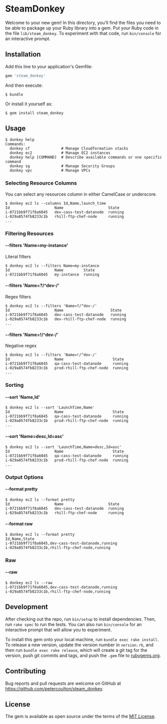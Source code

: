 # SteamDonkey

Welcome to your new gem! In this directory, you'll find the files you need to be able to package up your Ruby library into a gem. Put your Ruby code in the file `lib/steam_donkey`. To experiment with that code, run `bin/console` for an interactive prompt.

## Installation

Add this line to your application's Gemfile:

```ruby
gem 'steam_donkey'
```

And then execute:

    $ bundle

Or install it yourself as:

    $ gem install steam_donkey

## Usage

```
$ donkey help
Commands:
  donkey cf              # Manage Cloudformation stacks
  donkey ec2             # Manage EC2 instances
  donkey help [COMMAND]  # Describe available commands or one specific command
  donkey sg              # Manage Security Groups
  donkey vpc             # Manage VPCs
```

### Selecting Resource Columns

You can select any resources column in either CamelCase or underscore.

```
$ donkey ec2 ls --columns Id,Name,launch_time
Id                    Name                    State
i-0721bb9f71f8a6045   dev-cass-test-datanode  running
i-029a8574fb8233c1b   rhill-ftp-chef-node     running
...
```

### Filtering Resources

#### --filters 'Name=my-instance'

Literal filters

```
$ donkey ec2 ls --filters Name=my-instance
Id                    Name         State
i-0721bb9f71f8a6045   my-instance  running
```

#### --filters 'Name=?/^dev-/'

Regex filters

```
$ donkey ec2 ls --filters 'Name=?/^dev-/'
Id                    Name                     State
i-0721bb9f71f8a6045   dev-cass-test-datanode   running
i-029a8574fb8233c1b   dev-rhill-ftp-chef-node  running
...
```

#### --filters 'Name=!/^dev-/'

Negative regex

```
$ donkey ec2 ls --filters 'Name=!/^dev-/'
Id                    Name                      State
i-0721bb9f71f8a6045   qa-cass-test-datanode     running
i-029a8574fb8233c1b   prod-rhill-ftp-chef-node  running
...
```

### Sorting

#### --sort 'Name,Id'

```
$ donkey ec2 ls --sort 'LaunchTime,Name'
Id                    Name                      State
i-0721bb9f71f8a6045   qa-cass-test-datanode     running
i-029a8574fb8233c1b   prod-rhill-ftp-chef-node  running
...
```

#### --sort 'Name=desc,Id=asc'

```
$ donkey ec2 ls --sort 'LaunchTime,Name=desc,Id=asc'
Id                    Name                      State
i-0721bb9f71f8a6045   qa-cass-test-datanode     running
i-029a8574fb8233c1b   prod-rhill-ftp-chef-node  running
...
```

### Output Options

#### --format pretty

```
$ donkey ec2 ls --format pretty
Id                    Name                    State
i-0721bb9f71f8a6045   dev-cass-test-datanode  running
i-029a8574fb8233c1b   rhill-ftp-chef-node     running
```

#### --format raw

```
$ donkey ec2 ls --format pretty
Id,Name,State
i-0721bb9f71f8a6045,dev-cass-test-datanode,running
i-029a8574fb8233c1b,rhill-ftp-chef-node,running
```

### Raw 

#### --raw

```
$ donkey ec2 ls --raw
i-0721bb9f71f8a6045,dev-cass-test-datanode,running
i-029a8574fb8233c1b,rhill-ftp-chef-node,running
```

## Development

After checking out the repo, run `bin/setup` to install dependencies. Then, run `rake spec` to run the tests. You can also run `bin/console` for an interactive prompt that will allow you to experiment.

To install this gem onto your local machine, run `bundle exec rake install`. To release a new version, update the version number in `version.rb`, and then run `bundle exec rake release`, which will create a git tag for the version, push git commits and tags, and push the `.gem` file to [rubygems.org](https://rubygems.org).

## Contributing

Bug reports and pull requests are welcome on GitHub at https://github.com/petercoulton/steam_donkey.


## License

The gem is available as open source under the terms of the [MIT License](http://opensource.org/licenses/MIT).


